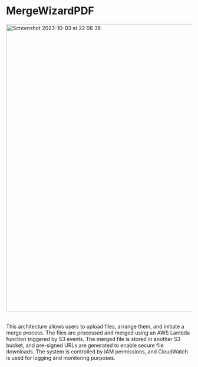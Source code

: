 # MergeWizardPDF
<img width="779" alt="Screenshot 2023-10-03 at 22 08 38" src="https://github.com/Waleed2207/MergeWizardPDF/assets/62006481/8c4dc163-7344-4352-a3e9-60bc295e3df8">
<br>
<br>
<p>This architecture allows users to upload files, arrange them, and initiate a merge process. The files are processed and merged using an AWS Lambda function triggered by S3 events. The merged file is stored in another S3 bucket, and pre-signed URLs are generated to enable secure file downloads. The system is controlled by IAM permissions, and CloudWatch is used for logging and monitoring purposes.</p>
